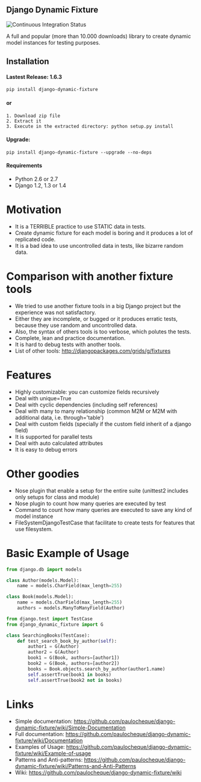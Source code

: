 Django Dynamic Fixture
-----------

![Continuous Integration Status](https://secure.travis-ci.org/paulocheque/django-dynamic-fixture.png?branch=master)

A full and popular (more than 10.000 downloads) library to create dynamic model instances for testing purposes.

Installation
------------

#### Lastest Release: 1.6.3

```
pip install django-dynamic-fixture
```

#### or

```
1. Download zip file 
2. Extract it
3. Execute in the extracted directory: python setup.py install
```

#### Upgrade:

```
pip install django-dynamic-fixture --upgrade --no-deps
```

#### Requirements

* Python 2.6 or 2.7
* Django 1.2, 1.3 or 1.4

# Motivation
  * It is a TERRIBLE practice to use STATIC data in tests. 
  * Create dynamic fixture for each model is boring and it produces a lot of replicated code.
  * It is a bad idea to use uncontrolled data in tests, like bizarre random data.

# Comparison with another fixture tools
  * We tried to use another fixture tools in a big Django project but the experience was not satisfactory. 
  * Either they are incomplete, or bugged or it produces erratic tests, because they use random and uncontrolled data.
  * Also, the syntax of others tools is too verbose, which polutes the tests.
  * Complete, lean and practice documentation.
  * It is hard to debug tests with another tools.
  * List of other tools: <http://djangopackages.com/grids/g/fixtures>

# Features
  * Highly customizable: you can customize fields recursively
  * Deal with unique=True
  * Deal with cyclic dependencies (including self references)
  * Deal with many to many relationship (common M2M or M2M with additional data, i.e. through='table')
  * Deal with custom fields (specially if the custom field inherit of a django field)
  * It is supported for parallel tests
  * Deal with auto calculated attributes
  * It is easy to debug errors

# Other goodies
  * Nose plugin that enable a setup for the entire suite (unittest2 includes only setups for class and module)
  * Nose plugin to count how many queries are executed by test
  * Command to count how many queries are executed to save any kind of model instance
  * FileSystemDjangoTestCase that facilitate to create tests for features that use filesystem.

# Basic Example of Usage

```python
from django.db import models

class Author(models.Model):
    name = models.CharField(max_length=255)

class Book(models.Model):
    name = models.CharField(max_length=255)
    authors = models.ManyToManyField(Author)
```

```python
from django.test import TestCase
from django_dynamic_fixture import G

class SearchingBooks(TestCase):
    def test_search_book_by_author(self):
        author1 = G(Author)
        author2 = G(Author)
        book1 = G(Book, authors=[author1])
        book2 = G(Book, authors=[author2])
        books = Book.objects.search_by_author(author1.name)
        self.assertTrue(book1 in books)
        self.assertTrue(book2 not in books)
```

# Links

  * Simple documentation: <https://github.com/paulocheque/django-dynamic-fixture/wiki/Simple-Documentation>
  * Full documentation: <https://github.com/paulocheque/django-dynamic-fixture/wiki/Documentation>
  * Examples of Usage: <https://github.com/paulocheque/django-dynamic-fixture/wiki/Example-of-usage>
  * Patterns and Anti-patterns: <https://github.com/paulocheque/django-dynamic-fixture/wiki/Patterns-and-Anti-Patterns>
  * Wiki: <https://github.com/paulocheque/django-dynamic-fixture/wiki>
